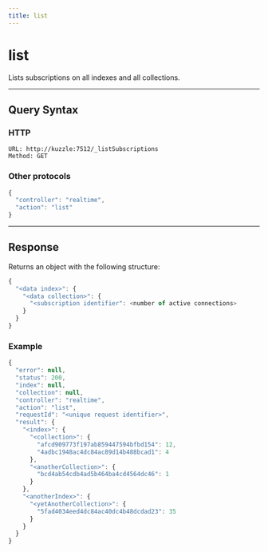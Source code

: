 ```yaml
---
title: list
---
```


# list

<SinceBadge version="1.0.0" />

Lists subscriptions on all indexes and all collections.

---

## Query Syntax

### HTTP

```http
URL: http://kuzzle:7512/_listSubscriptions
Method: GET
```

### Other protocols

```js
{
  "controller": "realtime",
  "action": "list"
}
```

---

## Response

Returns an object with the following structure:

```js
{
  "<data index>": {
    "<data collection>": {
      "<subscription identifier": <number of active connections>
    }
  }
}
```

### Example

```javascript
{
  "error": null,
  "status": 200,
  "index": null,
  "collection": null,
  "controller": "realtime",
  "action": "list",
  "requestId": "<unique request identifier>",
  "result": {
    "<index>": {
      "<collection>": {
        "afcd909773f197ab859447594bfbd154": 12,
        "4adbc1948ac4dc84ac89d14b488bcad1": 4
      },
      "<anotherCollection>": {
        "bcd4ab54cdb4ad5b464ba4cd4564dc46": 1
      }
    },
    "<anotherIndex>": {
      "<yetAnotherCollection>": {
        "5fad4034eed4dc84ac40dc4b48dcdad23": 35
      }
    }
  }
}
```
